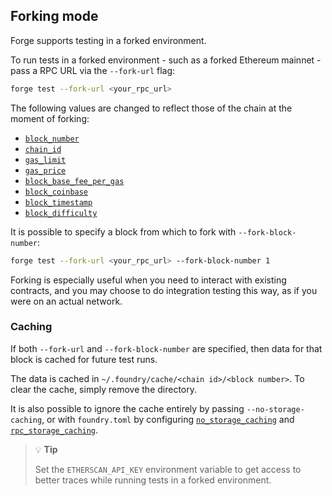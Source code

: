 ## Forking mode

Forge supports testing in a forked environment.

To run tests in a forked environment - such as a forked Ethereum mainnet - pass a RPC URL via the `--fork-url` flag:

```bash
forge test --fork-url <your_rpc_url>
```

The following values are changed to reflect those of the chain at the moment of forking:

- [`block_number`](../reference/config.md#block_number)
- [`chain_id`](../reference/config.md#chain_id)
- [`gas_limit`](../reference/config.md#gas_limit)
- [`gas_price`](../reference/config.md#gas_price)
- [`block_base_fee_per_gas`](../reference/config.md#block_base_fee_per_gas)
- [`block_coinbase`](../reference/config.md#block_coinbase)
- [`block_timestamp`](../reference/config.md#block_timestamp)
- [`block_difficulty`](../reference/config.md#block_difficulty)

It is possible to specify a block from which to fork with `--fork-block-number`:

```bash
forge test --fork-url <your_rpc_url> --fork-block-number 1
```

Forking is especially useful when you need to interact with existing contracts, and you may choose to do integration testing this way, as if you were on an actual network.

### Caching

If both `--fork-url` and `--fork-block-number` are specified, then data for that block is cached for future test runs.

The data is cached in `~/.foundry/cache/<chain id>/<block number>`. To clear the cache, simply remove the directory.

It is also possible to ignore the cache entirely by passing `--no-storage-caching`, or with `foundry.toml` by configuring [`no_storage_caching`](../reference/config.md#no_storage_caching) and [`rpc_storage_caching`](../reference/config.md#rpc_storage_caching).

> 💡 **Tip**
>
> Set the `ETHERSCAN_API_KEY` environment variable to get access to better traces while running tests in a forked environment.
